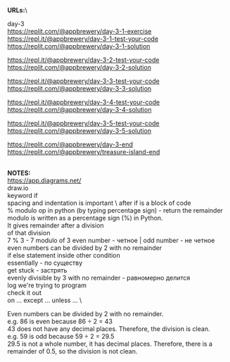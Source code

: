 **URLs:**\



day-3 \
https://replit.com/@appbrewery/day-3-1-exercise \
https://repl.it/@appbrewery/day-3-1-test-your-code \
https://replit.com/@appbrewery/day-3-1-solution


https://repl.it/@appbrewery/day-3-2-test-your-code \
https://replit.com/@appbrewery/day-3-2-solution

https://repl.it/@appbrewery/day-3-3-test-your-code \
https://replit.com/@appbrewery/day-3-3-solution

https://repl.it/@appbrewery/day-3-4-test-your-code \
https://replit.com/@appbrewery/day-3-4-solution

https://repl.it/@appbrewery/day-3-5-test-your-code \
https://replit.com/@appbrewery/day-3-5-solution


https://replit.com/@appbrewery/day-3-end
https://replit.com/@appbrewery/treasure-island-end

\
**NOTES:**\
https://app.diagrams.net/ \
draw.io \
keyword if \
spacing and indentation is important \ 
after if is a block of code \
% modulo op in python (by typing percentage sign) - return the remainder
modulo is written as a percentage sign (%) in Python. \
It gives remainder after a division\
of that division \
7 % 3 - 7 modulo of 3
even number - четное | odd number - не четное \
even numbers can be divided by 2 with no remainder \
if else statement inside other condition \
essentially - по существу \
get stuck  - застрять \
evenly divisible by 3 with no remainder - равномерно делится \
log we're trying to program \
check it out \
on ... except ... unless ... \ 


Even numbers can be divided by 2 with no remainder.\
e.g. 86 is even because 86 ÷ 2 = 43\
43 does not have any decimal places. Therefore, the division is clean.\
e.g. 59 is odd because 59 ÷ 2 = 29.5\
29.5 is not a whole number, it has decimal places. Therefore, there is a 
remainder of 0.5, so the division is not clean.




